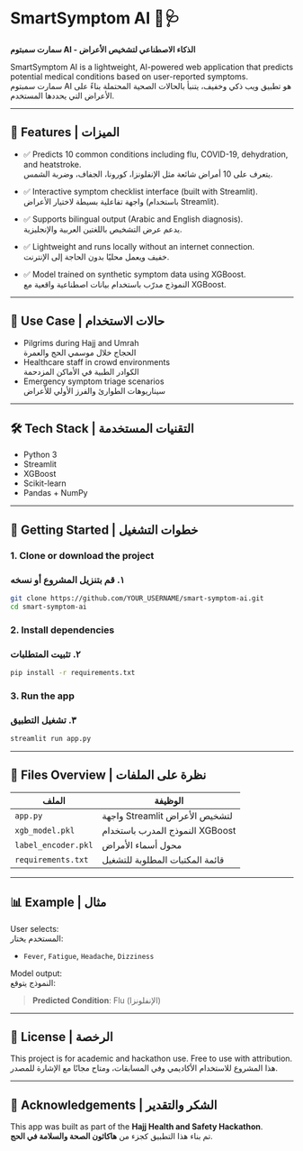 
# SmartSymptom AI 🤖🩺  
**سمارت سمبتوم AI - الذكاء الاصطناعي لتشخيص الأعراض**

SmartSymptom AI is a lightweight, AI-powered web application that predicts potential medical conditions based on user-reported symptoms.  
سمارت سمبتوم AI هو تطبيق ويب ذكي وخفيف، يتنبأ بالحالات الصحية المحتملة بناءً على الأعراض التي يحددها المستخدم.

---

## 🌟 Features | الميزات

- ✅ Predicts 10 common conditions including flu, COVID-19, dehydration, and heatstroke.  
  يتعرف على 10 أمراض شائعة مثل الإنفلونزا، كورونا، الجفاف، وضربة الشمس.

- ✅ Interactive symptom checklist interface (built with Streamlit).  
  واجهة تفاعلية بسيطة لاختيار الأعراض (باستخدام Streamlit).

- ✅ Supports bilingual output (Arabic and English diagnosis).  
  يدعم عرض التشخيص باللغتين العربية والإنجليزية.

- ✅ Lightweight and runs locally without an internet connection.  
  خفيف ويعمل محليًا بدون الحاجة إلى الإنترنت.

- ✅ Model trained on synthetic symptom data using XGBoost.  
  النموذج مدرّب باستخدام بيانات اصطناعية واقعية مع XGBoost.

---

## 🧠 Use Case | حالات الاستخدام

- Pilgrims during Hajj and Umrah  
  الحجاج خلال موسمي الحج والعمرة  
- Healthcare staff in crowd environments  
  الكوادر الطبية في الأماكن المزدحمة  
- Emergency symptom triage scenarios  
  سيناريوهات الطوارئ والفرز الأولي للأعراض

---

## 🛠️ Tech Stack | التقنيات المستخدمة

- Python 3
- Streamlit
- XGBoost
- Scikit-learn
- Pandas + NumPy

---

## 🚀 Getting Started | خطوات التشغيل

### 1. Clone or download the project  
### ١. قم بتنزيل المشروع أو نسخه
```bash
git clone https://github.com/YOUR_USERNAME/smart-symptom-ai.git
cd smart-symptom-ai
```

### 2. Install dependencies  
### ٢. تثبيت المتطلبات
```bash
pip install -r requirements.txt
```

### 3. Run the app  
### ٣. تشغيل التطبيق
```bash
streamlit run app.py
```

---

## 📂 Files Overview | نظرة على الملفات

| الملف | الوظيفة |
|-------|---------|
| `app.py` | واجهة Streamlit لتشخيص الأعراض |
| `xgb_model.pkl` | النموذج المدرب باستخدام XGBoost |
| `label_encoder.pkl` | محول أسماء الأمراض |
| `requirements.txt` | قائمة المكتبات المطلوبة للتشغيل |

---

## 📊 Example | مثال

User selects:  
المستخدم يختار:  
- `Fever`, `Fatigue`, `Headache`, `Dizziness`

Model output:  
النموذج يتوقع:  
> **Predicted Condition**: Flu (الإنفلونزا)

---

## 📄 License | الرخصة

This project is for academic and hackathon use. Free to use with attribution.  
هذا المشروع للاستخدام الأكاديمي وفي المسابقات، ومتاح مجانًا مع الإشارة للمصدر.

---

## 🤝 Acknowledgements | الشكر والتقدير

This app was built as part of the **Hajj Health and Safety Hackathon**.  
تم بناء هذا التطبيق كجزء من **هاكاثون الصحة والسلامة في الحج**.
